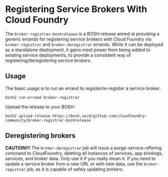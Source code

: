 # Registering Service Brokers With Cloud Foundry

The `broker-registrar-boshrelease` is a BOSH release aimed at providing a generic errands
for registering service brokers with Cloud Foundry via `broker-registrar` and `broker-deregistrar`
errands. While it can be deployed as a standalone deployment, it gains most power from being
added to existing service deployments, to provide a consistent way of registering/deregistering
service brokers.

## Usage

The basic usage is to run an errand to register/re-register a service broker:

```
bosh2 run-errand broker-registrar
```


Upload the release to your BOSH:

```
bosh2 upload-release https://bosh.io/d/github.com/cloudfoundry-community/broker-registrar-boshrelease
```

## Deregistering brokers

**CAUTION!!!** The `broker-deregistrar` job will issue a purge-service-offering command
to CloudFoundry, deleting all instances of services, app bindings, services, and broker data.
Only use it if you really mean it. If you need to update a service broker from a new URL or
with new data, use the `broker-registrar` job, as it is capable of safely updating brokers.
